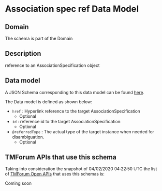 # Association spec ref Data Model

## Domain

The  schema is part of the  Domain

## Description

reference to an AssociationSpecification object

## Data model

A JSON Schema corresponding to this data model can be found
[here](https://github.com/tmforum-rand/schemas/blob/candidates/Common/AssociationSpecRef.schema.json).

The Data model is defined as shown below:
- `href` : Hyperlink reference to the target AssociationSpecification
  - Optional
- `id` : reference id to the target AssociationSpecification
  - Optional
- `@referredType` : The actual type of the target instance when needed for disambiguation.
  - Optional




## TMForum APIs that use this schema

Taking into consideration the snapshot of 04/02/2020 04:22:50 UTC the list of [TMForum Open APIs](https://www.tmforum.org/open-apis/) that uses this schemas is:

Coming soon